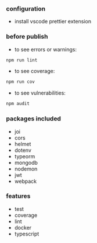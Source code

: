 ### configuration

* install vscode prettier extension

### before publish
* to see errors or warnings:
```bash
npm run lint
```
* to see coverage:
```bash
npm run cov
```
* to see vulnerabilities:
```bash
npm audit
```

### packages included
* joi
* cors
* helmet
* dotenv
* typeorm
* mongodb
* nodemon
* jwt
* webpack

### features
* test
* coverage
* lint
* docker
* typescript

